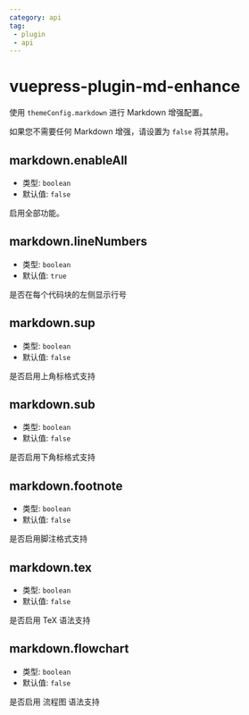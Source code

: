 ```yaml
---
category: api
tag: 
 - plugin
 - api
---
```


# vuepress-plugin-md-enhance

使用 `themeConfig.markdown` 进行 Markdown 增强配置。

如果您不需要任何 Markdown 增强，请设置为 `false` 将其禁用。

## markdown.enableAll

- 类型: `boolean`
- 默认值: `false`

启用全部功能。

## markdown.lineNumbers <MyBadge text="改变默认值" type="error" />

- 类型: `boolean`
- 默认值: `true`

是否在每个代码块的左侧显示行号

## markdown.sup

- 类型: `boolean`
- 默认值: `false`

是否启用上角标格式支持

## markdown.sub

- 类型: `boolean`
- 默认值: `false`

是否启用下角标格式支持

## markdown.footnote

- 类型: `boolean`
- 默认值: `false`

是否启用脚注格式支持

## markdown.tex

- 类型: `boolean`
- 默认值: `false`

是否启用 TeX 语法支持

## markdown.flowchart

- 类型: `boolean`
- 默认值: `false`

是否启用 流程图 语法支持
